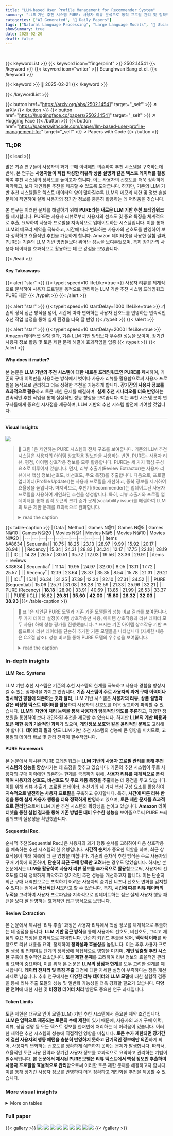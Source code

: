 ```yaml
---
title: "LLM-based User Profile Management for Recommender System"
summary: "LLM 기반 추천 시스템 PURE: 사용자 리뷰 분석으로 동적 프로필 관리 및 정확도 향상!"
categories: ["AI Generated", "🤗 Daily Papers"]
tags: ["Natural Language Processing", "Large Language Models", "🏢 Ulsan National Institute of Science and Technology",]
showSummary: true
date: 2025-02-20
draft: false
---
```


<br>

{{< keywordList >}}
{{< keyword icon="fingerprint" >}} 2502.14541 {{< /keyword >}}
{{< keyword icon="writer" >}} Seunghwan Bang et el. {{< /keyword >}}
 
{{< keyword >}} 🤗 2025-02-21 {{< /keyword >}}
 
{{< /keywordList >}}

{{< button href="https://arxiv.org/abs/2502.14541" target="_self" >}}
↗ arXiv
{{< /button >}}
{{< button href="https://huggingface.co/papers/2502.14541" target="_self" >}}
↗ Hugging Face
{{< /button >}}
{{< button href="https://paperswithcode.com/paper/llm-based-user-profile-management-for" target="_self" >}}
↗ Papers with Code
{{< /button >}}




### TL;DR


{{< lead >}}

많은 기존 연구들이 사용자의 과거 구매 이력에만 의존하여 추천 시스템을 구축하는데 반해, 본 연구는 **사용자들이 직접 작성한 리뷰와 상품 설명과 같은 텍스트 데이터를 활용**하여 추천 시스템의 정확도를 높이고자 합니다. 이는 사용자의 선호도를 더욱 정확하게 파악하고, 보다 개인화된 추천을 제공할 수 있도록 도와줍니다.  하지만, 기존의 LLM 기반 추천 시스템들은 텍스트 데이터의 양이 많아질수록 LLM의 메모리 제한 및 정보 손실 문제에 직면하여 실제 사용자의 장기간 정보를 충분히 활용하는 데 어려움을 겪습니다.

본 연구는 이러한 문제를 해결하기 위해 **PURE라는 새로운 LLM 기반 추천 프레임워크**를 제시합니다. PURE는 사용자 리뷰로부터 사용자의 선호도 및 중요 특징을 체계적으로 추출, 요약하여 사용자 프로필을 지속적으로 업데이트하는 시스템입니다. 이를 통해 LLM의 메모리 제약을 극복하고, 시간에 따라 변화하는 사용자의 선호도를 반영하여 보다 정확하고 효율적인 추천을 가능하게 합니다. Amazon 데이터셋을 사용한 실험 결과, PURE는 기존의 LLM 기반 방법들보다 뛰어난 성능을 보여주었으며, 특히 장기간의 사용자 데이터를 효과적으로 활용하는 데 큰 강점을 보였습니다.

{{< /lead >}}


#### Key Takeaways

{{< alert "star" >}}
{{< typeit speed=10 lifeLike=true >}} 사용자 리뷰를 체계적으로 분석하여 사용자 프로필을 동적으로 관리하는 LLM 기반 추천 시스템 프레임워크 PURE 제안 {{< /typeit >}}
{{< /alert >}}

{{< alert "star" >}}
{{< typeit speed=10 startDelay=1000 lifeLike=true >}} 기존의 정적 접근 방식을 넘어, 시간에 따라 변화하는 사용자 선호도를 반영하는 연속적인 추천 작업 설정을 통해 실제 환경을 더욱 잘 반영 {{< /typeit >}}
{{< /alert >}}

{{< alert "star" >}}
{{< typeit speed=10 startDelay=2000 lifeLike=true >}} Amazon 데이터셋 실험 결과, 기존 LLM 기반 방법보다 우수한 성능을 보이며, 장기간 사용자 정보 활용 및 토큰 제한 문제 해결에 효과적임을 입증 {{< /typeit >}}
{{< /alert >}}

#### Why does it matter?
본 논문은 **LLM 기반의 추천 시스템에 대한 새로운 프레임워크인 PURE를 제시**하여, 기존의 구매 이력만을 사용하는 방식에서 벗어나 사용자 리뷰를 활용함으로써 사용자 프로필을 동적으로 관리하고 더욱 정확한 추천을 가능하게 합니다. **장기간의 사용자 정보를 효과적으로 활용**하고 토큰 제한 문제를 해결하며, **실제 추천 시나리오를 더욱 반영**하는 연속적인 추천 작업을 통해 실질적인 성능 향상을 보여줍니다. 이는 추천 시스템 분야 연구자들에게 중요한 시사점을 제공하며, LLM 기반의 추천 시스템 발전에 기여할 것입니다. 

------
#### Visual Insights



![](https://arxiv.org/html/2502.14541/x1.png)

> 🔼 그림 1은 제안하는 PURE 시스템의 전체 구조를 보여줍니다. 기존의 LLM 추천 시스템은 사용자의 아이템 상호작용 정보만을 사용하는 반면, PURE는 사용자 리뷰, 평점, 아이템 상호작용 정보를 모두 활용합니다.  PURE는 세 가지 핵심 구성 요소로 이루어져 있습니다.  먼저, 리뷰 추출기(Review Extractor)는 사용자 리뷰에서 핵심 정보(선호도, 비선호도, 주요 특징)를 추출합니다.  다음으로, 프로필 업데이터(Profile Updater)는 사용자 프로필을 개선하고, 중복 정보를 제거하여 효율성을 높입니다. 마지막으로, 추천기(Recommender)는 업데이트된 사용자 프로필을 사용하여 개인화된 추천을 생성합니다.  특히, 리뷰 추출기와 프로필 업데이터를 통해 입력 토큰의 크기 증가 문제(scalability issue)를 해결하여 LLM의 토큰 제한 문제를 효과적으로 완화합니다.
> <details>
> <summary>read the caption</summary>
> Figure 1: Overall system of PURE. PURE incorporates reviews, ratings, and item interactions, whereas LLM Recommender handles only item interactions. By using the 'Review Extractor' to identify key information and the 'Profile Updater' to refine the user profile, PURE addresses scalability issue (i.e., growth of input token size).
> </details>





{{< table-caption >}}
| Data | Method | Games N@1 | Games N@5 | Games N@10 | Games N@20 | Movies N@1 | Movies N@5 | Movies N@10 | Movies N@20 |
|---|---|---|---|---|---|---|---|---|---| 
| items<br>&#8634 | Sequential | 10.75 | 18.25 | 23.13 | 28.97 | 9.99 | 15.92 | 20.17 | 26.94 |
|  | Recency | 15.34 | 24.31 | 28.82 | 34.24 | 12.17 | 17.75 | 22.18 | 28.19 |
|  | ICL | 14.28 | 26.57 | 30.51 | 35.72 | 12.03 | 19.56 | 23.36 | 29.91 |
| items + reviews<br>&#8634 | Sequential<sup>†</sup> | 11.14 | 19.95 | 24.97 | 32.00 | 8.05 | 13.11 | 17.72 | 25.57 |
|  | Recency<sup>†</sup> | 12.19 | 23.64 | 28.37 | 35.35 | 8.54 | 15.78 | 21.31 | 29.21 |
|  | ICL<sup>†</sup> | 15.11 | 26.34 | 31.25 | 37.39 | 12.24 | 22.10 | 27.31 | 34.52 |
|  | PURE (Sequential) | 15.06 | 25.71 | 31.08 | 38.28 | 12.59 | 21.33 | 25.96 | 32.21 |
|  | PURE (Recency) | **18.18** | 28.90 | 33.91 | 40.69 | 13.85 | 21.99 | 26.53 | 33.37 |
|  | PURE (ICL) | 16.62 | **29.81** | **35.60** | **42.00** | **15.80** | **26.32** | **32.03** | **38.93** |{{< /table-caption >}}

> 🔼 표 1은 제안된 PURE 모델과 기존 기준 모델들의 성능 비교 결과를 보여줍니다.  두 가지 데이터 설정(아이템 상호작용만 사용, 아이템 상호작용과 리뷰 데이터 모두 사용) 하에 성능 평가를 진행했습니다.  † 표시는 기존 아이템 상호작용 기반 프롬프트에 리뷰 데이터를 단순히 추가한 기준 모델들을 나타냅니다 (자세한 내용은 C.2절 참조).  성능 비교를 통해 PURE 모델의 우수성을 보여줍니다.
> <details>
> <summary>read the caption</summary>
> Table 1: Comparison PURE with Baselines. We evaluate performance under two data settings: using only item interactions and using item interactions augmented with reviews. ††\dagger† indicates customized baselines where review data is naively incorporated into the original prompt templates designed for item interactions only (see  Sec. C.2).
> </details>





### In-depth insights


#### LLM Rec. Systems
LLM 기반 추천 시스템은 기존의 추천 시스템의 한계를 극복하고 사용자 경험을 향상시킬 수 있는 잠재력을 가지고 있습니다. **기존 시스템이 주로 사용자의 과거 구매 이력이나 명시적인 평점에 의존하는 것과 달리**, LLM 기반 시스템은 **사용자의 리뷰, 상품 설명과 같은 비정형 텍스트 데이터를 활용**하여 사용자의 선호도를 더욱 정교하게 파악할 수 있습니다.  **LLM의 자연어 처리 능력을 통해 사용자의 암묵적인 의도를 추론**하고, 다양한 정보원을 통합하여 보다 개인화된 추천을 제공할 수 있습니다.  하지만 **LLM의 계산 비용과 토큰 제한 등의 기술적인 과제**가 있으며, **개인정보 보호와 같은 윤리적인 문제**도 고려해야 합니다.  **데이터의 질과 양**도 LLM 기반 추천 시스템의 성능에 큰 영향을 미치므로, 고품질의 데이터 확보 및 관리 전략이 필수적입니다.

#### PURE Framework
본 논문에서 제시된 PURE 프레임워크는 **LLM 기반의 사용자 프로필 관리를 통해 추천 시스템의 성능을 향상**시키는 데 초점을 맞추고 있습니다. 기존의 추천 시스템이 주로 사용자의 구매 이력에만 의존하는 한계를 극복하기 위해, **사용자 리뷰를 체계적으로 분석하여 사용자의 선호도, 비선호도 및 주요 제품 특징을 추출**하는 데 중점을 두고 있습니다. 이를 위해 리뷰 추출기, 프로필 업데이터, 추천기의 세 가지 핵심 구성 요소를 활용하여 **지속적으로 발전하는 사용자 프로필**을 구축하고 유지합니다. 특히, **시간에 따른 리뷰 반영을 통해 실제 사용자 행동을 더욱 정확하게 반영**하고 있으며, **토큰 제한 문제를 효과적으로 관리**함으로써 LLM 기반 추천 시스템의 확장성을 높이고 있습니다.  **Amazon 데이터셋을 통한 실험 결과를 통해 기존 방법론 대비 우수한 성능**을 보여줌으로써 PURE 프레임워크의 실용성을 확인했습니다.

#### Sequential Rec.
순차적 추천(Sequential Rec.)은 사용자의 과거 행동 순서를 고려하여 다음 상호작용을 예측하는 추천 시스템의 한 유형입니다. **시간적 순서**가 중요한 역할을 하며, 최근 상호작용이 미래 예측에 더 큰 영향을 미칩니다. 기존의 순차적 추천 방식은 주로 사용자의 구매 기록에 의존하며, **단순히 최근 구매 항목만 고려**하는 경우도 많았습니다. 하지만 본 논문에서는 **LLM을 활용하여 사용자 리뷰 정보를 추가적으로 활용**함으로써, 사용자의 선호도를 더욱 정확하게 파악하고 장기적인 추천 성능을 개선하고자 합니다. 이는 단순히 최근 구매 내역만으로는 포착하기 어려운 사용자의 숨겨진 니즈나 선호도 변화를 감지할 수 있다는 점에서 **혁신적인 시도**라고 할 수 있습니다. 특히, **시간에 따른 리뷰 데이터의 누적**을 고려하여 사용자 프로파일을 지속적으로 업데이트하는 점은 실제 사용자 행동 패턴을 보다 잘 반영하는 효과적인 접근 방식으로 보입니다.

#### Review Extraction
본 논문에서 제시된 '리뷰 추출' 과정은 사용자 리뷰에서 핵심 정보를 체계적으로 추출하는 데 중점을 둡니다. **LLM 기반 접근 방식**을 통해 사용자의 선호도, 비선호도, 그리고 제품의 주요 특징을 효과적으로 파악합니다. 단순히 키워드 추출을 넘어, **맥락적 이해**를 바탕으로 리뷰 내용을 요약, 정제하여 **정확성과 효율성**을 높입니다. 이는 추후 사용자 프로필 생성 및 업데이트 단계의 정확성에 직접적으로 영향을 미치며, **개인 맞춤형 추천 시스템** 구축에 필수적인 요소입니다.  **토큰 제한 문제**를 고려하여 리뷰 정보의 효율적인 관리 및 요약이 중요하며, 이를 위해 본 논문은 **LLM의 장점과 한계**를 모두 고려한 설계를 제시합니다.  **데이터 전처리 및 특징 추출** 과정에 대한 자세한 설명이 부족하다는 점은 개선 과제로 남습니다.  추후 연구에서는 **다양한 리뷰 데이터**와 **LLM 모델**에 대한 실험적 검증을 통해 리뷰 추출 모듈의 성능 및 일반화 가능성을 더욱 강화할 필요가 있습니다.  **다양한 언어**에 대한 지원 및 **비정형 데이터 처리** 방안도 중요한 연구 과제입니다.

#### Token Limits
토큰 제한은 대규모 언어 모델(LLM) 기반 추천 시스템에서 중요한 제약 조건입니다. **LLM은 입력으로 제공되는 토큰의 수에 제한**이 있기 때문에, 사용자의 과거 구매 이력, 리뷰, 상품 설명 등 모든 텍스트 정보를 한꺼번에 처리하는 데 어려움이 있습니다. 이러한 제약은 추천 시스템의 성능에 직접적인 영향을 미칩니다. **토큰 수가 제한되면 장기간에 걸친 사용자의 행동 패턴을 충분히 반영하지 못하고 단기적인 정보에만 의존**하게 되어, 사용자의 변화하는 선호도를 정확하게 예측하지 못하는 문제가 발생합니다. 따라서, 효율적인 토큰 사용 전략과 장기간 사용자 정보를 효과적으로 요약하고 관리하는 기법이 필수적입니다. **본 논문에서 제시된 PURE 모델은 리뷰 텍스트에서 핵심 정보만 추출하여 사용자 프로필을 효율적으로 관리**함으로써 이러한 토큰 제한 문제를 해결하고자 합니다. 이를 통해 장기간 사용자 정보를 반영하여 더욱 정확하고 개인화된 추천을 제공할 수 있습니다.


### More visual insights




<details>
<summary>More on tables
</summary>


{{< table-caption >}}
| Method | Data items | Data reviews | Components Rec. | Components Ext. | Components Upd. | Games N@1 | Games N@5 | Games N@10 | Games N@20 | Games |T| | Movies N@1 | Movies N@5 | Movies N@10 | Movies N@20 | Movies |T| |
|---|---|---|---|---|---|---|---|---|---|---|---|---|---|---|---|---|
| <span class="ltx_text"><span class="ltx_inline-block ltx_transformed_outer" style="width:8.9pt;height:45pt;vertical-align:-0.0pt;"><span class="ltx_transformed_inner" style="width:45.0pt;transform:translate(-18.06pt,-17.08pt) rotate(-90deg);">Sequential<br></span></span></span> | ✓ |  | ✓ |  |  | 10.75 | 18.25 | 23.13 | 28.97 | 245.52 | 9.99 | 15.92 | 20.17 | 26.94 | 243.89 |
|  | ✓ | ✓ |  |  | 11.14 | 19.95 | 24.97 | 32.00 | 29165.17 | 8.05 | 13.11 | 17.72 | 25.57 | 60429.80 |
|  | ✓ | ✓ | ✓ |  | 16.09 | 26.94 | 32.35 | 40.08 | 486.49 | 13.05 | 21.38 | 26.11 | 32.62 | 459.69 |
|  | ✓ | ✓ | ✓ | ✓ | 15.06 | 25.71 | 31.08 | 38.28 | 415.01 | 12.59 | 21.33 | 25.96 | 32.21 | 384.87 |
| <span class="ltx_text"><span class="ltx_inline-block ltx_transformed_outer" style="width:8.8pt;height:36pt;vertical-align:-0.0pt;"><span class="ltx_transformed_inner" style="width:36.0pt;transform:translate(-13.6pt,-12.63pt) rotate(-90deg);">Recency<br></span></span></span> | ✓ |  | ✓ |  |  | 15.34 | 24.31 | 28.82 | 34.24 | 253.31 | 12.17 | 17.75 | 22.18 | 28.19 | 249.64 |
|  | ✓ | ✓ |  |  | 12.19 | 23.64 | 28.37 | 35.35 | 29235.16 | 8.54 | 15.78 | 21.31 | 29.21 | 60509.43 |
|  | ✓ | ✓ | ✓ |  | 20.85 | 31.36 | 36.51 | 43.19 | 602.13 | 16.00 | 24.81 | 29.66 | 36.98 | 565.13 |
|  | ✓ | ✓ | ✓ | ✓ | 18.18 | 28.90 | 33.91 | 40.69 | 485.85 | 13.85 | 21.99 | 26.53 | 33.37 | 458.60 |
| <span class="ltx_text"><span class="ltx_inline-block ltx_transformed_outer" style="width:6.8pt;height:17.1pt;vertical-align:-0.0pt;"><span class="ltx_transformed_inner" style="width:17.1pt;transform:translate(-5.13pt,-5.13pt) rotate(-90deg);">ICL<br></span></span></span> | ✓ |  | ✓ |  |  | 14.28 | 26.57 | 30.51 | 35.72 | 268.40 | 12.03 | 19.56 | 23.36 | 29.91 | 261.58 |
|  | ✓ | ✓ |  |  | 15.11 | 26.34 | 31.25 | 37.39 | 29388.72 | 12.24 | 22.10 | 27.31 | 34.52 | 60800.61 |
|  | ✓ | ✓ | ✓ |  | 19.60 | 32.96 | 38.21 | 44.97 | 803.60 | 16.05 | 27.25 | 33.11 | 40.15 | 867.36 |
|  | ✓ | ✓ | ✓ | ✓ | 16.62 | 29.81 | 35.60 | 42.00 | 592.48 | 15.80 | 26.32 | 32.03 | 38.93 | 634.02 |{{< /table-caption >}}
> 🔼 표 2는 PURE의 각 구성 요소별 성능을 분석한 결과입니다.  각 설정은 사용된 데이터 소스(아이템, 리뷰)와 PURE 구성 요소(Rec. = 추천, Ext. = 추출기, Upd. = 업데이터)를 다르게 하여 비교 분석하였습니다.  ✓ 표시는 해당 구성 요소가 사용되었음을 나타냅니다.  추천 시스템의 성능 지표인 N@k (k∈{1,5,10,20}) 점수와 추천기에 사용된 평균 토큰 수(|T|)를 함께 제시하여, 데이터 사용과 모델 성능 간의 상관관계를 보여줍니다.
> <details>
> <summary>read the caption</summary>
> Table 2: Component-wise study of PURE. Each configuration varies which data sources (items, reviews) and which PURE components are used (Rec. = Recommendation, Ext. = Extractor, Upd. = Updater), as indicated by ✓. We report N@k scores (k∈{1,5,10,20}𝑘151020k\in\{1,5,10,20\}italic_k ∈ { 1 , 5 , 10 , 20 }) and average of input token size (|T|) for Recommender.
> </details>

{{< table-caption >}}
| Method | Type | Contents |
|---|---|---|
| Baselines | Recommender Input | I’ve purchased the following products in chronological order: **user-item interactions & reviews**. Then if I ask you to recommend a new product to me according to the given purchasing history, you should recommend **recent item** and now that I’ve just purchased **recent item**. There are 20 candidate products that I can consider to purchase next: **20 candidate items**. Please rank these 20 products by measuring the possibilities that I would like to purchase next most, according to the given purchasing records. Please think step by step. Please show me your ranking results with order numbers. Split your output with line break. You MUST rank the given candidate product. You cannot generate products that are not in the given candidate list. No other description is needed. |
|  | Recommender Output | [20 ordered items] |
| PURE (Ours) | Review Extractor Input | I purchased the following products in chronological order: **user-item interactions & reviews**. Then if I ask you to recommend a new product to me according to the given purchasing history, you should recommend **recent item** and now I’ve just purchased **recent item**. And I left review: **recent item review**. Your task is to analyze user’s purchasing behavior and extract user’s likes, dislikes and key features from the input review. Response only likes/dislikes/key features in descriptive form. Please prioritize the most recent item **recent item** when analyzing likes/dislikes/key features. Split likes, dislikes, and key features and response in same format. |
|  | Review Extractor Output | **Likes**: [‘*Long gameplay experience(50-60 hours), *Responsive controls, *Fantastic storyline, *Challenging puzzles, Emotional resonance (e.g.remorse), *Ability to gain new posers by killing enemies’, ‘*Humor and fun in games, *References to the simpsons franchise, *Variety of playable characters (Marge, Lisa, Apu, Bart, and Homer), Ability to drive or walk depending on preference, *Great voice acting from the cast members, *Presence of key locations from the Simpsons universe (Kwik-E-Mart, Power Plant, Church, etc.), Cool vehicle designs and stats, *Fantastic game overall’]<br>**Dislikes**: [‘*No pause time when selecting a weapon, making the player vulnerable, *Inventory management can be inconvenient, requiring the player to switch to the inventory screen to user gadgets’, ‘*Boring story, *Not funny, *Awful weapons, *Unresponsive controls, *Terrible graphics, *Worse gameplay’]<br>**Key Features**: [‘*No in-game loading, *Fighting mechanics, *Soul-hunger gameplay mechanic, *Ability to cover up face to hide disfigured jaw’, ‘*New camera system (Devil May Cry position), *Redone fighting mechanics, Playable as both Raziel and Kain, *Puzzles with a challenging but fun diffculty level’] |
|  | Profile Updater Input | You are given a list: **list of likes/dislikes/key features**. You have to update this list by removing redundant or overlapping information. Note that crucial information should be preserved. Please response only a list. No other description is needed. |
|  | Profile Updater Output | **Likes**: [‘*Long Gameplay experience (50-60 hours), *Challenging puzzles, *Emotional resonance (e.g.remorse), Ability to gain new powers by killing enemies’, ‘*Variety of playable characters, Ability to drive or walk depending on preference, *Presence of key locations from the Simpsons universe, *Great voice acting, *Cool vehicle designs and stats’]<br>**Dislikes**: [‘*No pause time when selecting a weapon, making the player vulnerable, *Inventory management can be inconvenient’, ‘*Unresponsive controls, *Terrible graphics, *Worse gameplay’]<br>**Key Features**: [‘*Fighting mechanics, *Soul-hunger gameplay mechanic, *Ability to cover up face’, ‘*New camera system, *Redone fighting mechanics, *Playable as both Raziel and Kain, *Puzzles’] |
|  | Recommender Input | **This is positive aspects from purchase history**: [‘*Long Gameplay experience (50-60 hours), *Challenging puzzles, *Emotional resonance (e.g.remorse), Ability to gain new powers by killing enemies’, ‘*Variety of playable characters, Ability to drive or walk depending on preference, *Presence of key locations from the Simpsons universe, Great voice acting, *Cool vehicle designs and stats’]<br>**This is negative aspects from purchase history**: [‘*No pause time when selecting a weapon, making the player vulnerable, Inventory management can be inconvenient’, ‘*Unresponsive controls, *Terrible graphics, *Worse gameplay’]<br>**This is key features of products**: [‘*Fighting mechanics, *Soul-hunger gameplay mechanic, *Ability to cover up face’, ‘*New camera system, *Redone fighting mechanics, *Playable as both Raziel and Kain, *Puzzles’]<br>Based on these inputs, your task is to rank 20 candidate products by evaluating their likelihood of being purchased. Now there are 20 candidate products that I consider to purchase next. Note that there is no specific order for these candidate items. Please rank the **20 candidate items** from 1 to 20. Your task is to rank these products based on the likelihood of purchase. You cannot generate products that are not in the given candidate list. No other description is needed. |
|  | Recommender Output | [20 ordered items] |{{< /table-caption >}}
> 🔼 표 3은 기준 모델과 PURE의 정성적 결과를 비교 분석한 표입니다. 녹색으로 강조 표시된 부분은 중복되거나 겹치는 정보를 제거한 부분이며, 노란색으로 강조 표시된 부분은 불필요한 수식어나 예시를 생략하여 요약한 내용입니다.  이 표는 PURE의 각 구성 요소(Review Extractor, Profile Updater, Recommender)가 어떻게 작동하는지, 그리고 이를 통해 입력 토큰의 크기를 줄이면서도 성능 저하 없이 효율적인 추천 시스템을 구축하는지 보여줍니다.  각 구성요소의 입력과 출력 과정을 단계별로 보여주어 PURE의 작동 원리를 자세하게 설명합니다.
> <details>
> <summary>read the caption</summary>
> Table 3: Qualitative Results: Baselines vs PURE. Note that green-highlighted boxes indicate portions removed due to redundancy or overlapping information, while yellow-highlighted boxes represent summarized content where unnecessary modifiers or examples were omitted for conciseness.
> </details>

</details>




### Full paper

{{< gallery >}}
<img src="paper_images/1.png" class="grid-w50 md:grid-w33 xl:grid-w25" />
<img src="paper_images/2.png" class="grid-w50 md:grid-w33 xl:grid-w25" />
<img src="paper_images/3.png" class="grid-w50 md:grid-w33 xl:grid-w25" />
<img src="paper_images/4.png" class="grid-w50 md:grid-w33 xl:grid-w25" />
<img src="paper_images/5.png" class="grid-w50 md:grid-w33 xl:grid-w25" />
<img src="paper_images/6.png" class="grid-w50 md:grid-w33 xl:grid-w25" />
<img src="paper_images/7.png" class="grid-w50 md:grid-w33 xl:grid-w25" />
<img src="paper_images/8.png" class="grid-w50 md:grid-w33 xl:grid-w25" />
<img src="paper_images/9.png" class="grid-w50 md:grid-w33 xl:grid-w25" />
{{< /gallery >}}